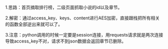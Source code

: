 1.思路：首页摘取排行榜，二级页面抓取小说的id以及章节。

2.解密：通过access_key、keys、content进行AES加密，直接跟栈把所有相关的函数全部逆出来就可以了。

3.注意：python调用的时候一定要是session连接，用requests请求就是两次连接导致access_key不对，请求不到json数据会返回章节已删除。
